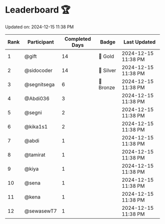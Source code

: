 # Leaderboard 🏆

Updated on: 2024-12-15 11:38 PM

| Rank | Participant       | Completed Days | Badge      | Last Updated         |
|------|-------------------|----------------|------------|----------------------|
| 1    | @gift             | 14             | 🏅 Gold     | 2024-12-15 11:38 PM |
| 2    | @sidocoder        | 14             | 🥈 Silver   | 2024-12-15 11:38 PM |
| 3    | @segnitsega       | 6              | 🥉 Bronze   | 2024-12-15 11:38 PM |
| 4    | @Abdi036          | 3              |            | 2024-12-15 11:38 PM |
| 5    | @segni            | 2              |            | 2024-12-15 11:38 PM |
| 6    | @kika1s1          | 2              |            | 2024-12-15 11:38 PM |
| 7    | @abdi             | 1              |            | 2024-12-15 11:38 PM |
| 8    | @tamirat          | 1              |            | 2024-12-15 11:38 PM |
| 9    | @kiya             | 1              |            | 2024-12-15 11:38 PM |
| 10   | @sena             | 1              |            | 2024-12-15 11:38 PM |
| 11   | @kena             | 1              |            | 2024-12-15 11:38 PM |
| 12   | @sewasewT7        | 1              |            | 2024-12-15 11:38 PM |
